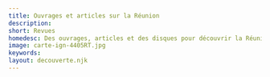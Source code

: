 ```yaml
---
title: Ouvrages et articles sur la Réunion
description:
short: Revues
homedesc: Des ouvrages, articles et des disques pour découvrir la Réunion
image: carte-ign-4405RT.jpg
keywords:
layout: decouverte.njk
---
```

